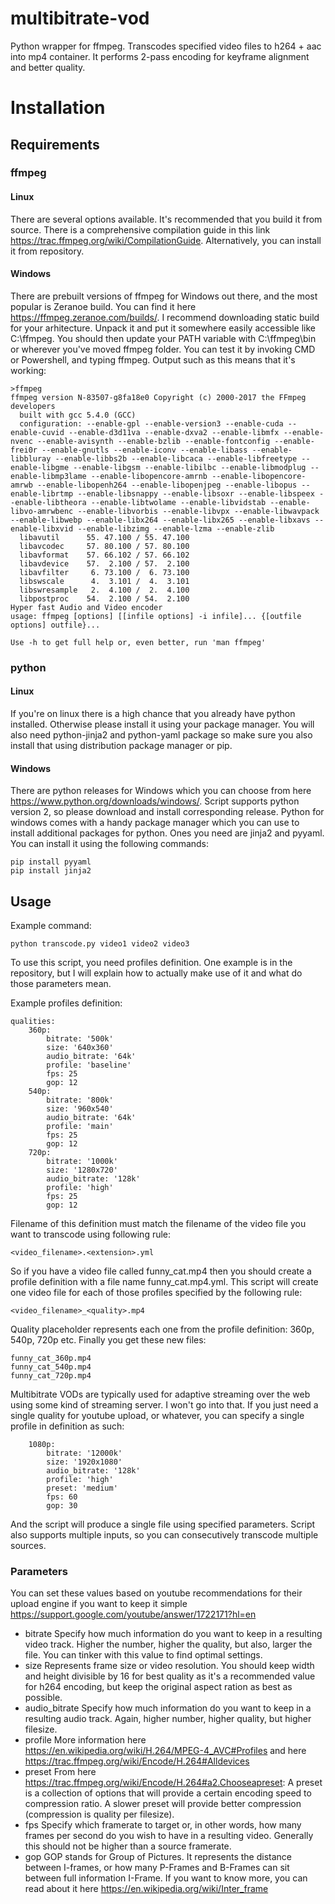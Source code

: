 # multibitrate-vod
Python wrapper for ffmpeg. Transcodes specified video files to h264 + aac into mp4 container. It performs 2-pass encoding for keyframe alignment and better quality.

# Installation
## Requirements
### ffmpeg
#### Linux
There are several options available. It's recommended that you build it from source. There is a comprehensive compilation guide in this link https://trac.ffmpeg.org/wiki/CompilationGuide. Alternatively, you can install it from repository.

#### Windows
There are prebuilt versions of ffmpeg for Windows out there, and the most popular is Zeranoe build. You can find it here https://ffmpeg.zeranoe.com/builds/. I recommend downloading static build for your arhitecture. Unpack it and put it somewhere easily accessible like C:\ffmpeg. You should then update your PATH variable with C:\ffmpeg\bin or wherever you've moved ffmpeg folder. You can test it by invoking CMD or Powershell, and typing ffmpeg. Output such as this means that it's working:

```
>ffmpeg
ffmpeg version N-83507-g8fa18e0 Copyright (c) 2000-2017 the FFmpeg developers
  built with gcc 5.4.0 (GCC)
  configuration: --enable-gpl --enable-version3 --enable-cuda --enable-cuvid --enable-d3d11va --enable-dxva2 --enable-libmfx --enable-nvenc --enable-avisynth --enable-bzlib --enable-fontconfig --enable-frei0r --enable-gnutls --enable-iconv --enable-libass --enable-libbluray --enable-libbs2b --enable-libcaca --enable-libfreetype --enable-libgme --enable-libgsm --enable-libilbc --enable-libmodplug --enable-libmp3lame --enable-libopencore-amrnb --enable-libopencore-amrwb --enable-libopenh264 --enable-libopenjpeg --enable-libopus --enable-librtmp --enable-libsnappy --enable-libsoxr --enable-libspeex --enable-libtheora --enable-libtwolame --enable-libvidstab --enable-libvo-amrwbenc --enable-libvorbis --enable-libvpx --enable-libwavpack --enable-libwebp --enable-libx264 --enable-libx265 --enable-libxavs --enable-libxvid --enable-libzimg --enable-lzma --enable-zlib
  libavutil      55. 47.100 / 55. 47.100
  libavcodec     57. 80.100 / 57. 80.100
  libavformat    57. 66.102 / 57. 66.102
  libavdevice    57.  2.100 / 57.  2.100
  libavfilter     6. 73.100 /  6. 73.100
  libswscale      4.  3.101 /  4.  3.101
  libswresample   2.  4.100 /  2.  4.100
  libpostproc    54.  2.100 / 54.  2.100
Hyper fast Audio and Video encoder
usage: ffmpeg [options] [[infile options] -i infile]... {[outfile options] outfile}...

Use -h to get full help or, even better, run 'man ffmpeg'
```

### python
#### Linux
If you're on linux there is a high chance that you already have python installed. Otherwise please install it using your package manager. You will also need python-jinja2 and python-yaml package so make sure you also install that using distribution package manager or pip.

#### Windows
There are python releases for Windows which you can choose from here https://www.python.org/downloads/windows/. Script supports python version 2, so please download and install corresponding release. Python for windows comes with a handy package manager which you can use to install additional packages for python. Ones you need are jinja2 and pyyaml. You can install it using the following commands:

```
pip install pyyaml
pip install jinja2
```

## Usage

Example command:

```
python transcode.py video1 video2 video3
```

To use this script, you need profiles definition. One example is in the repository, but I will explain how to actually make use of it and what do those parameters mean.

Example profiles definition:

```
qualities:
    360p:
        bitrate: '500k'
        size: '640x360'
        audio_bitrate: '64k'
        profile: 'baseline'
        fps: 25
        gop: 12
    540p:
        bitrate: '800k'
        size: '960x540'
        audio_bitrate: '64k'
        profile: 'main'
        fps: 25
        gop: 12
    720p:
        bitrate: '1000k'
        size: '1280x720'
        audio_bitrate: '128k'
        profile: 'high'
        fps: 25
        gop: 12
```

Filename of this definition must match the filename of the video file you want to transcode using following rule: 

```
<video_filename>.<extension>.yml
```

So if you have a video file called funny_cat.mp4 then you should create a profile definition with a file name funny_cat.mp4.yml.
This script will create one video file for each of those profiles specified by the following rule:

```
<video_filename>_<quality>.mp4
```

Quality placeholder represents each one from the profile definition: 360p, 540p, 720p etc. Finally you get these new files:

```
funny_cat_360p.mp4
funny_cat_540p.mp4
funny_cat_720p.mp4
```

Multibitrate VODs are typically used for adaptive streaming over the web using some kind of streaming server. I won't go into that. If you just need a single quality for youtube upload, or whatever, you can specify a single profile in definition as such:

```
    1080p:
        bitrate: '12000k'
        size: '1920x1080'
        audio_bitrate: '128k'
        profile: 'high'
        preset: 'medium'
        fps: 60
        gop: 30
```

And the script will produce a single file using specified parameters. Script also supports multiple inputs, so you can consecutively transcode multiple sources.

### Parameters
You can set these values based on youtube recommendations for their upload engine if you want to keep it simple https://support.google.com/youtube/answer/1722171?hl=en

- bitrate Specify how much information do you want to keep in a resulting video track. Higher the number, higher the quality, but also, larger the file. You can tinker with this value to find optimal settings.
- size Represents frame size or video resolution. You should keep width and height divisible by 16 for best quality as it's a recommended value for h264 encoding, but keep the original aspect ration as best as possible.
- audio_bitrate Specify how much information do you want to keep in a resulting audio track. Again, higher number, higher quality, but higher filesize.
- profile More information here https://en.wikipedia.org/wiki/H.264/MPEG-4_AVC#Profiles and here https://trac.ffmpeg.org/wiki/Encode/H.264#Alldevices
- preset From here https://trac.ffmpeg.org/wiki/Encode/H.264#a2.Chooseapreset: A preset is a collection of options that will provide a certain encoding speed to compression ratio. A slower preset will provide better compression (compression is quality per filesize).
- fps Specify which framerate to target or, in other words, how many frames per second do you wish to have in a resulting video. Generally this should not be higher than a source framerate.
- gop GOP stands for Group of Pictures. It represents the distance between I-frames, or how many P-Frames and B-Frames can sit between full information I-Frame. If you want to know more, you can read about it here https://en.wikipedia.org/wiki/Inter_frame
